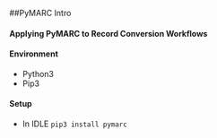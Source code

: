 ##PyMARC Intro
#### Applying PyMARC to Record Conversion Workflows

#### Environment
* Python3
* Pip3


#### Setup
* In IDLE
```pip3 install pymarc```
